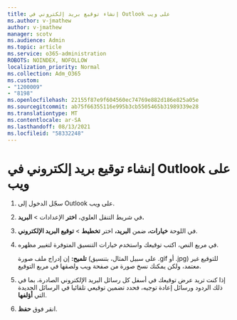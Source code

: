 ```yaml
---
title: إنشاء توقيع بريد إلكتروني في Outlook على ويب
ms.author: v-jmathew
author: v-jmathew
manager: scotv
ms.audience: Admin
ms.topic: article
ms.service: o365-administration
ROBOTS: NOINDEX, NOFOLLOW
localization_priority: Normal
ms.collection: Adm_O365
ms.custom:
- "1200009"
- "8198"
ms.openlocfilehash: 22155f87e9f604560ec74769e882d186e825a05e
ms.sourcegitcommit: ab75f66355116e995b3cb5505465b31989339e28
ms.translationtype: MT
ms.contentlocale: ar-SA
ms.lasthandoff: 08/13/2021
ms.locfileid: "58332248"
---
```

# <a name="create-email-signature-in-outlook-on-the-web"></a>إنشاء توقيع بريد إلكتروني في Outlook على ويب

1. سجّل الدخول إلى Outlook على ويب.
2. في شريط التنقل العلوي، **اختر** الإعدادات  >  **البريد.**
3. في اللوحة **خيارات،** ضمن **البريد،** اختر **تخطيط**  >  **توقيع البريد الإلكتروني**.
4. في مربع النص، اكتب توقيعك واستخدم خيارات التنسيق المتوفرة لتغيير مظهره.

    **تلميح:** إن إدراج ملف صورة (على سبيل المثال، بتنسيق .gif أو .jpg) للتوقيع غير معتمد، ولكن يمكنك نسخ صورة من صفحة ويب ولصقها في مربع التوقيع.

5. إذا كنت تريد عرض توقيعك في أسفل كل رسائل البريد الإلكتروني الصادرة، بما في ذلك الردود ورسائل إعادة توجيه، فحدد تضمين توقيعي تلقائيا في الرسائل الجديدة التي **أؤلفها**.
6. انقر فوق **حفظ**.
